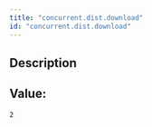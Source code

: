 ```yaml
---
title: "concurrent.dist.download"
id: "concurrent.dist.download"
---
```

## Description



## Value: 
```
2
```